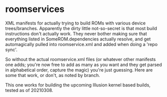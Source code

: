 # roomservices
XML manifests for actually trying to build ROMs with various device trees/branches. 
Apparently the dirty little not-so-secret is that most build instructions don't actually work. They never bother making sure that everything listed in SomeROM.dependencies actually resolve, and get automagically pulled into roomservice.xml and added when doing a 'repo sync'. 

So without the actual roomservice.xml files (or whatever other manifests one adds; you're now free to add as many as you want and they get parsed in alphabetical order, capture the magic) you're just guessing. Here are some that work, or don't, as noted by branch. 

This one works for building the upcoming Illusion kernel based builds, tested as of 20210308.
